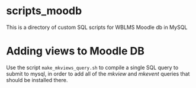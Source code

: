 # scripts_moodb
This is a directory of custom SQL scripts for WBLMS Moodle db in MySQL

# Adding views to Moodle DB
Use the script `make_mkviews_query.sh` to compile a single SQL query to submit to
mysql, in order to add all of the *mkview* and *mkevent* queries that should be installed
there.
